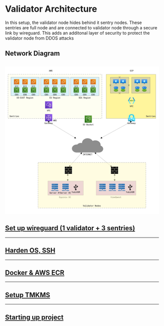 # Validator Architecture
In this setup, the validator node hides behind it sentry nodes. These sentries are full node and are connected to validator node through a secure link by wireguard. This adds an additonal layer of security to protect the validator node from DDOS attacks

## Network Diagram
![Diagram](/images/network_diagram.png)
---
## [Set up wireguard (1 validator + 3 sentries)](/docs/wireguard.md)
---
## [Harden OS, SSH](/docs/hardening.md)
---
## [Docker & AWS ECR](/docs/docker.md)
---
## [Setup TMKMS](/docs/tmkms.md)
---
## [Starting up project](/docs/startup.md)